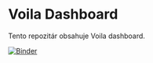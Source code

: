 # Voila Dashboard

Tento repozitár obsahuje Voila dashboard.

[![Binder](https://mybinder.org/badge_logo.svg)](https://mybinder.org/v2/gh/fulekset/voila-dashboard/main?urlpath=voila%2Frender%2Ftest.ipynb)
